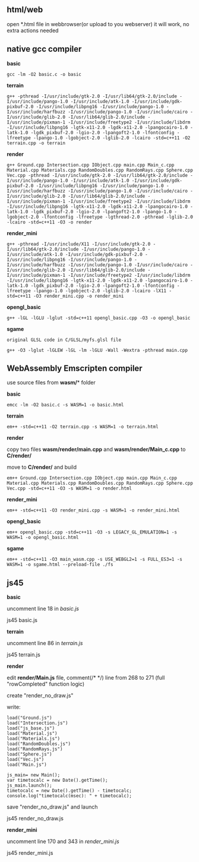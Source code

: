 html/web
--------------------

open *.html file in webbrowser(or upload to you webserver) it will work, no extra actions needed

native gcc compiler
--------------------

**basic**
```
gcc -lm -O2 basic.c -o basic
```
**terrain**
```
g++ -pthread -I/usr/include/gtk-2.0 -I/usr/lib64/gtk-2.0/include -I/usr/include/pango-1.0 -I/usr/include/atk-1.0 -I/usr/include/gdk-pixbuf-2.0 -I/usr/include/libpng16 -I/usr/include/pango-1.0 -I/usr/include/harfbuzz -I/usr/include/pango-1.0 -I/usr/include/cairo -I/usr/include/glib-2.0 -I/usr/lib64/glib-2.0/include -I/usr/include/pixman-1 -I/usr/include/freetype2 -I/usr/include/libdrm -I/usr/include/libpng16 -lgtk-x11-2.0 -lgdk-x11-2.0 -lpangocairo-1.0 -latk-1.0 -lgdk_pixbuf-2.0 -lgio-2.0 -lpangoft2-1.0 -lfontconfig -lfreetype -lpango-1.0 -lgobject-2.0 -lglib-2.0 -lcairo -std=c++11 -O2 terrain.cpp -o terrain
```
**render**
```
g++ Ground.cpp Intersection.cpp IObject.cpp main.cpp Main_c.cpp Material.cpp Materials.cpp RandomDoubles.cpp RandomRays.cpp Sphere.cpp Vec.cpp -pthread -I/usr/include/gtk-2.0 -I/usr/lib64/gtk-2.0/include -I/usr/include/pango-1.0 -I/usr/include/atk-1.0 -I/usr/include/gdk-pixbuf-2.0 -I/usr/include/libpng16 -I/usr/include/pango-1.0 -I/usr/include/harfbuzz -I/usr/include/pango-1.0 -I/usr/include/cairo -I/usr/include/glib-2.0 -I/usr/lib64/glib-2.0/include -I/usr/include/pixman-1 -I/usr/include/freetype2 -I/usr/include/libdrm -I/usr/include/libpng16 -lgtk-x11-2.0 -lgdk-x11-2.0 -lpangocairo-1.0 -latk-1.0 -lgdk_pixbuf-2.0 -lgio-2.0 -lpangoft2-1.0 -lpango-1.0 -lgobject-2.0 -lfontconfig -lfreetype -lgthread-2.0 -pthread -lglib-2.0 -lcairo -std=c++11 -O3 -o render
```
**render_mini**
```
g++ -pthread -I/usr/include/X11 -I/usr/include/gtk-2.0 -I/usr/lib64/gtk-2.0/include -I/usr/include/pango-1.0 -I/usr/include/atk-1.0 -I/usr/include/gdk-pixbuf-2.0 -I/usr/include/libpng16 -I/usr/include/pango-1.0 -I/usr/include/harfbuzz -I/usr/include/pango-1.0 -I/usr/include/cairo -I/usr/include/glib-2.0 -I/usr/lib64/glib-2.0/include -I/usr/include/pixman-1 -I/usr/include/freetype2 -I/usr/include/libdrm -I/usr/include/libpng16 -lgtk-x11-2.0 -lgdk-x11-2.0 -lpangocairo-1.0 -latk-1.0 -lgdk_pixbuf-2.0 -lgio-2.0 -lpangoft2-1.0 -lfontconfig -lfreetype -lpango-1.0 -lgobject-2.0 -lglib-2.0 -lcairo -lX11 -std=c++11 -O3 render_mini.cpp -o render_mini
```

**opengl_basic**
```
g++ -lGL -lGLU -lglut -std=c++11 opengl_basic.cpp -O3 -o opengl_basic
```

**sgame**
```
original GLSL code in C/GLSL/myfs.glsl file 

g++ -O3 -lglut -lGLEW -lGL -lm -lGLU -Wall -Wextra -pthread main.cpp
```

WebAssembly Emscripten compiler
--------------------

use source files from **wasm/*** folder

**basic**
```
emcc -lm -O2 basic.c -s WASM=1 -o basic.html
```
**terrain**
```
em++ -std=c++11 -O2 terrain.cpp -s WASM=1 -o terrain.html
```
**render**

copy two files **wasm/render/main.cpp** and **wasm/render/Main_c.cpp** to **C/render/**

move to **C/render/** and build
```
em++ Ground.cpp Intersection.cpp IObject.cpp main.cpp Main_c.cpp Material.cpp Materials.cpp RandomDoubles.cpp RandomRays.cpp Sphere.cpp Vec.cpp -std=c++11 -O3 -s WASM=1 -o render.html
```

**render_mini**
```
em++ -std=c++11 -O3 render_mini.cpp -s WASM=1 -o render_mini.html
```

**opengl_basic**
```
em++ opengl_basic.cpp -std=c++11 -O3 -s LEGACY_GL_EMULATION=1 -s WASM=1 -o opengl_basic.html
```

**sgame**
```
em++ -std=c++11 -O3 main_wasm.cpp -s USE_WEBGL2=1 -s FULL_ES3=1 -s WASM=1 -o sgame.html --preload-file ./fs
```

js45 
--------------------

**basic**

uncomment line 18 in *basic.js*

js45 basic.js

**terrain**

uncomment line 86 in  *terrain.js*

js45 terrain.js


**render**

edit **render/Main.js** file, comment(/* */) line from 268 to 271 (full "rowCompleted" function logic)

create "render_no_draw.js"

write:
```
load("Ground.js")
load("Intersection.js")
load("js_base.js")
load("Material.js")
load("Materials.js")
load("RandomDoubles.js")
load("RandomRays.js")
load("Sphere.js")
load("Vec.js")
load("Main.js")

js_main= new Main();
var timetocalc = new Date().getTime();
js_main.launch();
timetocalc = new Date().getTime() - timetocalc;
console.log("timetocalc(msec): " + timetocalc);
```
save "render_no_draw.js" and launch

js45 render_no_draw.js


**render_mini**

uncomment line 170 and 343 in *render_mini.js* 

js45 render_mini.js

